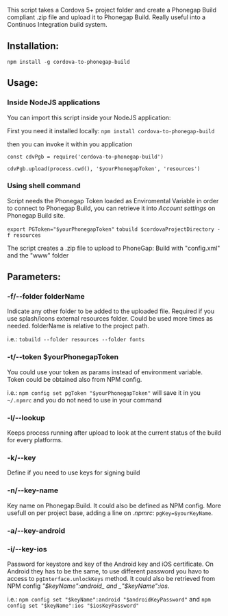This script takes a Cordova 5+ project folder and create a Phonegap Build compliant .zip file and upload it to Phonegap Build.
Really useful into a Continuos Integration build system.

## Installation:
`npm install -g cordova-to-phonegap-build`

## Usage:

### Inside NodeJS applications
You can import this script inside your NodeJS application:

First you need it installed locally:
`npm install cordova-to-phonegap-build`

then you can invoke it within you application

```
const cdvPgb = require('cordova-to-phonegap-build')

cdvPgb.upload(process.cwd(), '$yourPhonegapToken', 'resources')
```

### Using shell command

Script needs the Phonegap Token loaded as Enviromental Variable in order to connect to Phonegap Build, you can retrieve it into _Account settings_ on Phonegap Build site.

`export PGToken="$yourPhonegapToken"`
`tobuild $cordovaProjectDirectory -f resources`

The script creates a .zip file to upload to PhoneGap: Build with "config.xml" and the "www" folder


## Parameters:

### -f/--folder folderName
Indicate any other folder to be added to the uploaded file. Required if you use splash/icons external resources folder.
Could be used more times as needed. folderName is relative to the project path.

i.e.: `tobuild --folder resources --folder fonts`

### -t/--token $yourPhonegapToken
You could use your token as params instead of environment variable.  
Token could be obtained also from NPM config.

i.e.: `npm config set pgToken "$yourPhonegapToken"`
will save it in you `~/.npmrc` and you do not need to use in your command

### -l/--lookup
Keeps process running after upload to look at the current status of the build for every platforms.

### -k/--key
Define if you need to use keys for signing build

### -n/--key-name
Key name on Phonegap:Build.
It could also be defined as NPM config.
More usefull on per project base, adding a line on _.npmrc_: `pgKey=$yourKeyName`.

### -a/--key-android
### -i/--key-ios
Password for keystore and key of the Android key and iOS certificate.
On Android they has to be the same, to use different password you havo to access to `pgInterface.unlockKeys` method.
It could also be retrieved from NPM config _"$keyName":android_ and _"$keyName":ios_.

i.e.: `npm config set "$keyName":android "$androidKeyPassword"` and `npm config set "$keyName":ios "$iosKeyPassword"`
